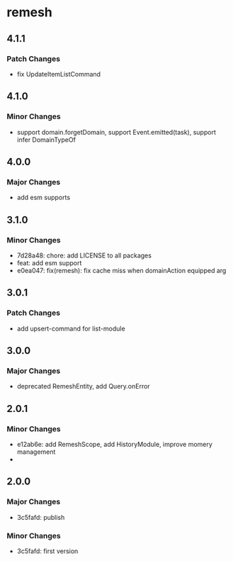 # remesh

## 4.1.1

### Patch Changes

- fix UpdateItemListCommand

## 4.1.0

### Minor Changes

- support domain.forgetDomain, support Event.emitted(task), support infer DomainTypeOf<Domain>

## 4.0.0

### Major Changes

- add esm supports

## 3.1.0

### Minor Changes

- 7d28a48: chore: add LICENSE to all packages
- feat: add esm support
- e0ea047: fix(remesh): fix cache miss when domainAction equipped arg

## 3.0.1

### Patch Changes

- add upsert-command for list-module

## 3.0.0

### Major Changes

- deprecated RemeshEntity, add Query.onError

## 2.0.1

### Minor Changes

- e12ab6e: add RemeshScope, add HistoryModule, improve momery management
-

## 2.0.0

### Major Changes

- 3c5fafd: publish

### Minor Changes

- 3c5fafd: first version
